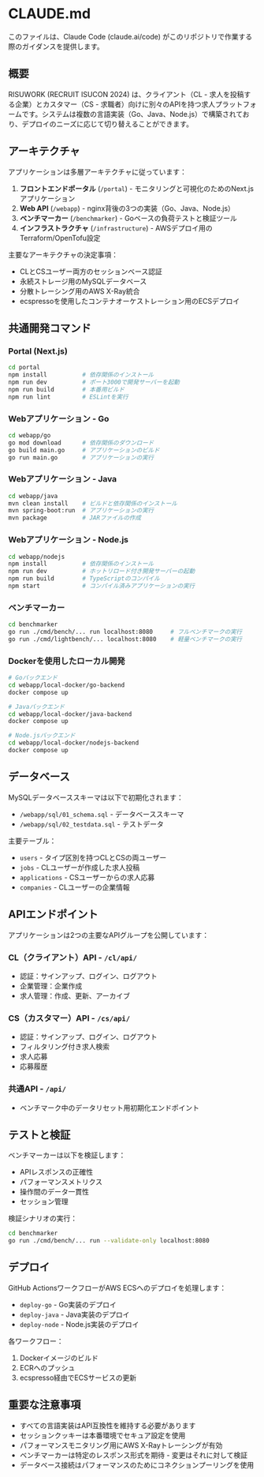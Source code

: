 # CLAUDE.md

このファイルは、Claude Code (claude.ai/code) がこのリポジトリで作業する際のガイダンスを提供します。

## 概要

RISUWORK (RECRUIT ISUCON 2024) は、クライアント（CL - 求人を投稿する企業）とカスタマー（CS - 求職者）向けに別々のAPIを持つ求人プラットフォームです。システムは複数の言語実装（Go、Java、Node.js）で構築されており、デプロイのニーズに応じて切り替えることができます。

## アーキテクチャ

アプリケーションは多層アーキテクチャに従っています：

1. **フロントエンドポータル** (`/portal`) - モニタリングと可視化のためのNext.jsアプリケーション
2. **Web API** (`/webapp`) - nginx背後の3つの実装（Go、Java、Node.js）
3. **ベンチマーカー** (`/benchmarker`) - Goベースの負荷テストと検証ツール
4. **インフラストラクチャ** (`/infrastructure`) - AWSデプロイ用のTerraform/OpenTofu設定

主要なアーキテクチャの決定事項：
- CLとCSユーザー両方のセッションベース認証
- 永続ストレージ用のMySQLデータベース
- 分散トレーシング用のAWS X-Ray統合
- ecspressoを使用したコンテナオーケストレーション用のECSデプロイ

## 共通開発コマンド

### Portal (Next.js)
```bash
cd portal
npm install          # 依存関係のインストール
npm run dev          # ポート3000で開発サーバーを起動
npm run build        # 本番用ビルド
npm run lint         # ESLintを実行
```

### Webアプリケーション - Go
```bash
cd webapp/go
go mod download      # 依存関係のダウンロード
go build main.go     # アプリケーションのビルド
go run main.go       # アプリケーションの実行
```

### Webアプリケーション - Java
```bash
cd webapp/java
mvn clean install    # ビルドと依存関係のインストール
mvn spring-boot:run  # アプリケーションの実行
mvn package          # JARファイルの作成
```

### Webアプリケーション - Node.js
```bash
cd webapp/nodejs
npm install          # 依存関係のインストール
npm run dev          # ホットリロード付き開発サーバーの起動
npm run build        # TypeScriptのコンパイル
npm start            # コンパイル済みアプリケーションの実行
```

### ベンチマーカー
```bash
cd benchmarker
go run ./cmd/bench/... run localhost:8080     # フルベンチマークの実行
go run ./cmd/lightbench/... localhost:8080    # 軽量ベンチマークの実行
```

### Dockerを使用したローカル開発
```bash
# Goバックエンド
cd webapp/local-docker/go-backend
docker compose up

# Javaバックエンド
cd webapp/local-docker/java-backend
docker compose up

# Node.jsバックエンド
cd webapp/local-docker/nodejs-backend
docker compose up
```

## データベース

MySQLデータベーススキーマは以下で初期化されます：
- `/webapp/sql/01_schema.sql` - データベーススキーマ
- `/webapp/sql/02_testdata.sql` - テストデータ

主要テーブル：
- `users` - タイプ区別を持つCLとCSの両ユーザー
- `jobs` - CLユーザーが作成した求人投稿
- `applications` - CSユーザーからの求人応募
- `companies` - CLユーザーの企業情報

## APIエンドポイント

アプリケーションは2つの主要なAPIグループを公開しています：

### CL（クライアント）API - `/cl/api/`
- 認証：サインアップ、ログイン、ログアウト
- 企業管理：企業作成
- 求人管理：作成、更新、アーカイブ

### CS（カスタマー）API - `/cs/api/`
- 認証：サインアップ、ログイン、ログアウト
- フィルタリング付き求人検索
- 求人応募
- 応募履歴

### 共通API - `/api/`
- ベンチマーク中のデータリセット用初期化エンドポイント

## テストと検証

ベンチマーカーは以下を検証します：
- APIレスポンスの正確性
- パフォーマンスメトリクス
- 操作間のデータ一貫性
- セッション管理

検証シナリオの実行：
```bash
cd benchmarker
go run ./cmd/bench/... run --validate-only localhost:8080
```

## デプロイ

GitHub ActionsワークフローがAWS ECSへのデプロイを処理します：
- `deploy-go` - Go実装のデプロイ
- `deploy-java` - Java実装のデプロイ
- `deploy-node` - Node.js実装のデプロイ

各ワークフロー：
1. Dockerイメージのビルド
2. ECRへのプッシュ
3. ecspresso経由でECSサービスの更新

## 重要な注意事項

- すべての言語実装はAPI互換性を維持する必要があります
- セッションクッキーは本番環境でセキュア設定を使用
- パフォーマンスモニタリング用にAWS X-Rayトレーシングが有効
- ベンチマーカーは特定のレスポンス形式を期待 - 変更はそれに対して検証
- データベース接続はパフォーマンスのためにコネクションプーリングを使用